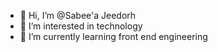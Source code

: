 - 👋 Hi, I’m @Sabee'a Jeedorh
- 👀 I’m interested in technology
- 🌱 I’m currently learning front end engineering

<!---
SabeeJeedorh/SabeeJeedorh is a ✨ special ✨ repository because its `README.md` (this file) appears on your GitHub profile.
You can click the Preview link to take a look at your changes.
--->
